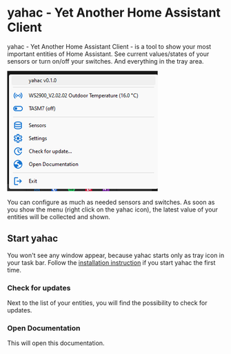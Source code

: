 # yahac - Yet Another Home Assistant Client

yahac - Yet Another Home Assistant Client - is a tool to show your most important entities of Home Assistant.
See current values/states of your sensors or turn on/off your switches. And everything in the tray area.

![yahac in tray Icon](assets/screenshots/yahac_traymenu_with_entities.png)

You can configure as much as needed sensors and switches. As soon as you show the menu (right click on the yahac icon), the latest value of your entities will be collected and shown.

## Start yahac

You won't see any window appear, because yahac starts only as tray icon in your task bar. Follow the [installation instruction](installation.md) if you start yahac the first time.

### Check for updates

Next to the list of your entities, you will find the possibility to check for updates.

### Open Documentation

This will open this documentation.